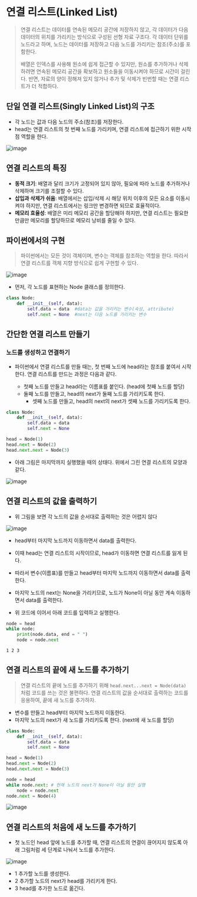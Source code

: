 # 연결 리스트(Linked List)

> 연결 리스트는 데이터를 연속된 메모리 공간에 저장하지 않고, 각 데이터가 다음 데이터의 위치를 가리키는 방식으로 구성된 선형 자료 구조다. 각 데이터 단위를 노드라고 하며, 노드는 데이터를 저장하고 다음 노드를 가리키는 참조(주소)를 포함한다.
>
> 배열은 인덱스를 사용해 원소에 쉽게 접근할 수 있지만, 원소를 추가하거나 삭제하려면 연속된 메모리 공간을 확보하고 원소들을 이동시켜야 하므로 시간이 걸린다. 반면, 자료의 양이 정해져 있지 않거나 추가 및 삭제가 빈번할 때는 연결 리스트가 더 적합하다.

## 단일 연결 리스트(Singly Linked List)의 구조

- 각 노드는 값과 다음 노드의 주소(참조)를 저장한다.
- head는 연결 리스트의 첫 번째 노드를 가리키며, 연결 리스트에 접근하기 위한 시작점 역할을 한다.

![image](https://wikidocs.net/images/page/224937/fig-015_.png)

## 연결 리스트의 특징

- **동적 크기**: 배열과 달리 크기가 고정되어 있지 않아, 필요에 따라 노드를 추가하거나 삭제하며 크기를 조절할 수 있다.
- **삽입과 삭제가 쉬움**: 배열에서는 삽입/삭제 시 해당 위치 이후의 모든 요소를 이동시켜야 하지만, 연결 리스트에서는 링크만 변경하면 되므로 효율적이다.
- **메모리 효율성**: 배열은 미리 메모리 공간을 할당해야 하지만, 연결 리스트는 필요한 만큼만 메모리를 할당하므로 메모리 낭비를 줄일 수 있다.

## 파이썬에서의 구현

> 파이썬에서는 모든 것이 객체이며, 변수는 객체를 참조하는 역할을 한다. 따라서 연결 리스트를 객체 지향 방식으로 쉽게 구현할 수 있다.

![image](https://wikidocs.net/images/page/224937/fig-016_.png)

- 먼저, 각 노드를 표현하는 Node 클래스를 정의한다.

```python
class Node:
    def __init__(self, data):
        self.data = data  #data는 값을 가리키는 변수(속성, attribute)
        self.next = None  #next는 다음 노드를 가리키는 변수
```

## 간단한 연결 리스트 만들기

### 노드를 생성하고 연결하기

- 파이썬에서 연결 리스트를 만들 때는, 첫 번째 노드에 head라는 참조를 붙여서 시작한다. 연결 리스트를 만드는 과정은 다음과 같다.

  - 첫째 노드를 만들고 head라는 이름표를 붙인다. (head에 첫째 노드를 할당)
  - 둘째 노드를 만들고, head의 next가 둘째 노드를 가리키도록 한다.
    - 셋째 노드를 만들고, head의 next의 next가 셋째 노드를 가리키도록 한다.

```python
class Node:
    def __init__(self, data):
        self.data = data
        self.next = None

head = Node(1)
head.next = Node(2)
head.next.next = Node(3)
```

- 아래 그림은 마지막까지 실행했을 때의 상태다. 위에서 그린 연결 리스트의 모양과 같다.

![image](https://wikidocs.net/images/page/224937/fig-018.png)

## 연결 리스트의 값을 출력하기

- 위 그림을 보면 각 노드의 값을 순서대로 출력하는 것은 어렵지 않다

![image](https://wikidocs.net/images/page/224937/fig-019_.png)

- head부터 마지막 노드까지 이동하면서 data를 출력한다.
- 이때 head는 연결 리스트의 시작이므로, head가 이동하면 연결 리스트를 잃게 된다.
- 따라서 변수(이름표)를 만들고 head부터 마지막 노드까지 이동하면서 data를 출력한다.
- 마지막 노드의 next는 None을 가리키므로, 노드가 None이 아닐 동안 계속 이동하면서 data를 출력한다.

- 위 코드에 이어서 아래 코드를 입력하고 실행한다.

```python
node = head
while node:
    print(node.data, end = " ")
    node = node.next
```

```
1 2 3
```

## 연결 리스트의 끝에 새 노드를 추가하기

> 연결 리스트의 끝에 노드를 추가하기 위해 `head.next...next = Node(data)` 처럼 코드를 쓰는 것은 불편하다. 연결 리스트의 값을 순서대로 출력하는 코드를 응용하여, 끝에 새 노드를 추가하자.

- 변수를 만들고 head부터 마지막 노드까지 이동한다.
- 마지막 노드의 next가 새 노드를 가리키도록 한다. (next에 새 노드를 할당)

```python
class Node:
    def __init__(self, data):
        self.data = data
        self.next = None

head = Node(1)
head.next = Node(2)
head.next.next = Node(3)

node = head
while node.next: # 현재 노드의 next가 None이 아닐 동안 실행
    node = node.next
node.next = Node(4)
```

![image](https://wikidocs.net/images/page/224937/fig-020.png)

## 연결 리스트의 처음에 새 노드를 추가하기

- 첫 노드인 head 앞에 노드를 추가할 때, 연결 리스트의 연결이 끊어지지 않도록 아래 그림처럼 세 단계로 나눠서 노드를 추가한다.

![image](https://wikidocs.net/images/page/224937/fig-021_.png)

- 1 추가할 노드를 생성한다.
- 2 추가할 노드의 next가 head를 가리키게 한다.
- 3 head를 추가한 노드로 옮긴다.
